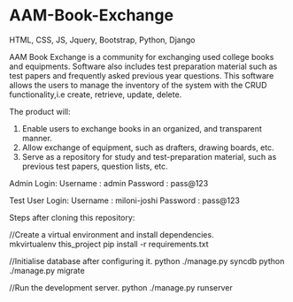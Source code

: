 # AAM-Book-Exchange
HTML, CSS, JS, Jquery, Bootstrap, Python, Django

AAM Book Exchange is a community for exchanging used college books and equipments. Software also includes test preparation material such as test papers and frequently asked previous year questions. This software allows the users to manage the inventory of the system with the CRUD functionality,i.e create, retrieve, update, delete.

The product will:
1. Enable users to exchange books in an organized, and transparent manner.
2. Allow exchange of equipment, such as drafters, drawing boards, etc.
3. Serve as a repository for study and test-preparation material, such as previous test papers, question lists, etc.
 
Admin Login:
Username : admin
Password : pass@123

Test User Login:
Username : miloni-joshi
Password : pass@123

Steps after cloning this repository:

//Create a virtual environment and install dependencies.  
mkvirtualenv this_project
pip install -r requirements.txt

//Initialise database after configuring it.
python ./manage.py syncdb
python ./manage.py migrate

//Run the development server.
python ./manage.py runserver


